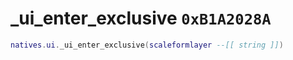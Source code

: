 # _ui_enter_exclusive `0xB1A2028A`

```lua
natives.ui._ui_enter_exclusive(scaleformlayer --[[ string ]])
```